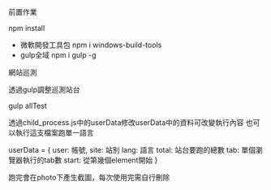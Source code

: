 前置作業

npm install
- 微軟開發工具包
npm i windows-build-tools
- gulp全域
npm i gulp -g

網站巡測

透過gulp調整巡測站台

gulp allTest

透過child_process.js中的userData修改userData中的資料可改變執行內容
也可以執行這支檔案跑單一語言

userData = {
  user: 帳號,
  site: 站別
  lang: 語言
  total: 站台要跑的總數
  tab: 單個瀏覽器執行的tab數
  start: 從第幾個element開始
}

跑完會在photo下產生截圖，每次使用完需自行刪除